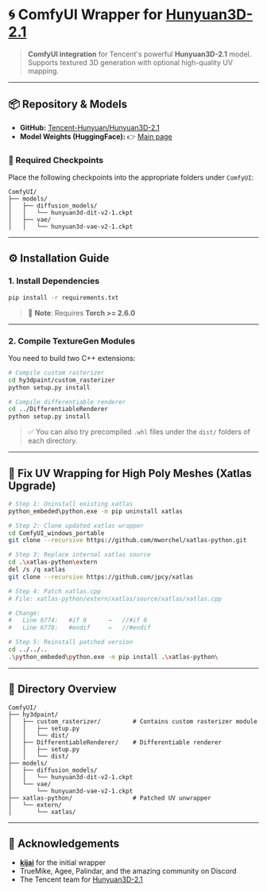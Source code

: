# 🌀 ComfyUI Wrapper for [Hunyuan3D-2.1](https://github.com/Tencent-Hunyuan/Hunyuan3D-2.1)

> **ComfyUI integration** for Tencent's powerful **Hunyuan3D-2.1** model. Supports textured 3D generation with optional high-quality UV mapping.

---

## 📦 Repository & Models

* **GitHub:** [Tencent-Hunyuan/Hunyuan3D-2.1](https://github.com/Tencent-Hunyuan/Hunyuan3D-2.1)
* **Model Weights (HuggingFace):**
  👉 [Main page](https://huggingface.co/tencent/Hunyuan3D-2.1/tree/main)

### 🔧 Required Checkpoints

Place the following checkpoints into the appropriate folders under `ComfyUI`:

```
ComfyUI/
├── models/
│   ├── diffusion_models/
│   │   └── hunyuan3d-dit-v2-1.ckpt
│   ├── vae/
│   │   └── hunyuan3d-vae-v2-1.ckpt
```

---

## ⚙️ Installation Guide

### 1. Install Dependencies

```bash
pip install -r requirements.txt
```

> 📌 **Note**: Requires **Torch >= 2.6.0**

---

### 2. Compile TextureGen Modules

You need to build two C++ extensions:

```bash
# Compile custom rasterizer
cd hy3dpaint/custom_rasterizer
python setup.py install

# Compile differentiable renderer
cd ../DifferentiableRenderer
python setup.py install
```

> ✅ You can also try precompiled `.whl` files under the `dist/` folders of each directory.

---

## 🩻 Fix UV Wrapping for High Poly Meshes (Xatlas Upgrade)

```bash
# Step 1: Uninstall existing xatlas
python_embeded\python.exe -m pip uninstall xatlas

# Step 2: Clone updated xatlas wrapper
cd ComfyUI_windows_portable
git clone --recursive https://github.com/mworchel/xatlas-python.git

# Step 3: Replace internal xatlas source
cd .\xatlas-python\extern
del /s /q xatlas
git clone --recursive https://github.com/jpcy/xatlas

# Step 4: Patch xatlas.cpp
# File: xatlas-python/extern/xatlas/source/xatlas/xatlas.cpp

# Change:
#   Line 6774:   #if 0      →   //#if 0
#   Line 6778:   #endif     →   //#endif

# Step 5: Reinstall patched version
cd ../../..
.\python_embeded\python.exe -m pip install .\xatlas-python\
```

---

## 📂 Directory Overview

```
ComfyUI/
├── hy3dpaint/
│   ├── custom_rasterizer/         # Contains custom rasterizer module
│   │   ├── setup.py
│   │   └── dist/
│   ├── DifferentiableRenderer/    # Differentiable renderer
│   │   ├── setup.py
│   │   └── dist/
├── models/
│   ├── diffusion_models/
│   │   └── hunyuan3d-dit-v2-1.ckpt
│   └── vae/
│       └── hunyuan3d-vae-v2-1.ckpt
├── xatlas-python/                 # Patched UV unwrapper
│   └── extern/
│       └── xatlas/
```

---

## 🙏 Acknowledgements

* **[kijai](https://github.com/kijai/ComfyUI-Hunyuan3DWrapper)** for the initial wrapper
* TrueMike, Agee, Palindar, and the amazing community on Discord
* The Tencent team for [Hunyuan3D-2.1](https://github.com/Tencent-Hunyuan/Hunyuan3D-2.1)
